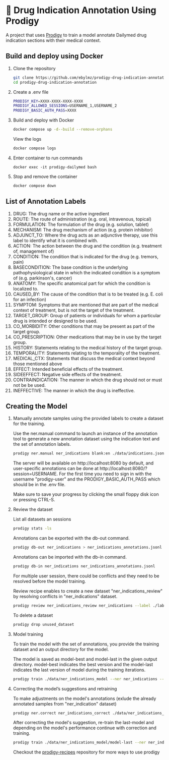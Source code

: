 # 💫 Drug Indication Annotation Using Prodigy

A project that uses [Prodigy](http://prodi.gy) to train a model annotate Dailymed drug indication sections with their medical context.

## Build and deploy using Docker

1. Clone the repository
   
    ```bash
    git clone https://github.com/ebylmz/prodigy-drug-indication-annotation
    cd prodigy-drug-indication-annotation
    ```

2. Create a .env file

    ```bash
    PRODIGY_KEY=XXXX-XXXX-XXXX-XXXX
    PRODIGY_ALLOWED_SESSIONS=USERNAME_1,USERNAME_2
    PRODIGY_BASIC_AUTH_PASS=XXXX
    ```

3. Build and deploy with Docker

    ```bash
    docker compose up -d--build --remove-orphans
    ```
    
    View the logs
    
    ```bash
    docker compose logs
    ```

4. Enter container to run commands

    ```
    docker exec -it prodigy-dailymed bash
    ```

5. Stop and remove the container

    ```bash
    docker compose down
    ```

## List of Annotation Labels
1. DRUG: The drug name or the active ingredient
2. ROUTE: The route of administration (e.g. oral, intravenous, topical)
3. FORMULATION: The formulation of the drug (e.g. solution, tablet)
4. MECHANISM: The drug mechanism of action (e.g. protein inhibitor)
5. ADJUNCT_TO: Where the drug acts as an adjunctive therapy, use this label to identify what it is combined with.
6. ACTION: The action between the drug and the condition (e.g. treatment of, management of)
7. CONDITION: The condition that is indicated for the drug (e.g. tremors, pain)
8. BASECONDITION: The base condition is the underlying pathophysiological state in which the indicated condition is a symptom of (e.g. parkinson's, cancer)
9. ANATOMY: The specific anatomical part for which the condition is localized to.
10. CAUSED_BY: The cause of the condition that is to be treated (e.g. E. coli for an infection)
11. SYMPTOM: Symptoms that are mentioned that are part of the medical context of treatment, but is not the target of the treatment.
12. TARGET_GROUP: Group of patients or individuals for whom a particular drug is intended or designed to be used.
13. CO_MORBIDITY: Other conditions that may be present as part of the target group. 
14. CO_PRESCRIPTION: Other medications that may be in use by the target group.
15. HISTORY: Statements relating to the medical history of the target group.
16. TEMPORALITY: Statements relating to the temporality of the treatment.
17. MEDICAL_CTX: Statements that discuss the medical context beyond those mentioned above
18. EFFECT: Intended beneficial effects of the treatment.
19. SIDEEFFECT: Negative side effects of the treatment.
20. CONTRAINDICATION: The manner in which the drug should not or must not be be used.
21. INEFFECTIVE: The manner in which the drug is ineffective.


## Creating the Model

1. Manually annotate samples using the provided labels to create a dataset for the training.
    
    Use the ner.manual command to launch an instance of the annotation tool to generate a new annotation dataset using the indication text and the set of annotation labels.

    ```bash
    prodigy ner.manual ner_indications blank:en ./data/indications.jsonl --label ./labels.txt
    ```

    The server will be available on http://localhost:8080 by default, and user-specific annotations can be done at http://localhost:8080/?session=USERNAME. For the first time you need to sign in with the username "prodigy-user" and the PRODIGY_BASIC_AUTH_PASS which should be in the .env file.

    Make sure to save your progress by clicking the small floppy disk icon or pressing CTRL-S.

2. Review the dataset

    List all datasets an sessions

    ```bash
    prodigy stats -ls
    ```

    Annotations can be exported with the db-out command.

    ```bash
    prodigy db-out ner_indications > ner_indications_annotations.jsonl
    ```

    Annotations can be imported with the db-in command.

    ```bash
    prodigy db-in ner_indications ner_indications_annotations.jsonl
    ```

    For multiple user session, there could be conflicts and they need to be resolved before the model training. 
    
    Review recipe enables to create a new dataset "ner_indications_review" by resolving conflicts in "ner_indications" dataset.

    ```bash
    prodigy review ner_indications_review ner_indications --label ./labels.txt
    ```
    
    To delete a dataset

    ```bash
    prodigy drop unused_dataset
    ```

3. Model training

    To train the model with the set of annotations, you provide the training dataset and an output directory for the model. 
    
    The model is saved as model-best and model-last in the given output directory. model-best indicates the best version and the model-last indicates the last version of model during the training iterations. 

    ```bash
    prodigy train ./data/ner_indications_model --ner ner_indications --label-stats
    ```

4. Correcting the model’s suggestions and retraining

    To make adjustments on the model's annotations (exlude the already annotated samples from "ner_indication" dataset) 

    ```bash
    prodigy ner.correct ner_indications_correct ./data/ner_indications_model/model-best ./data/indications.jsonl --label ./labels.txt --exclude ner_indications
    ```

    After correcting the model's suggestion, re-train the last-model and depending on the model's performance continue with correction and training.

    ```bash
    prodigy train ./data/ner_indications_model/model-last --ner ner_indications_correct --label-stats
    ```

    Checkout the [prodigy-recipes](https://github.com/explosion/prodigy-recipes) repository for more ways to use prodigy
